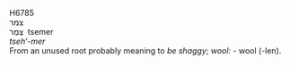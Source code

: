 <body>
  <p>H6785<br>  צמר  <br> צֶּמֶר  ‎  tsemer  <br><i>tseh‘-mer </i><br>From an unused root probably meaning to <i>be</i> <i>shaggy</i>; <i>wool: - </i>wool (-len).<br></p>
 </body>